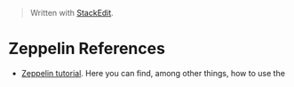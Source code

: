 


> Written with [StackEdit](https://stackedit.io/).

# Zeppelin References

- [Zeppelin tutorial](http://www.sunlab.org/teaching/cse6250/spring2018/lab/zeppelin-tutorial/). Here you can find, among other things, how to use the 
<!--stackedit_data:
eyJoaXN0b3J5IjpbLTIwMjI2NjYyNjNdfQ==
-->
